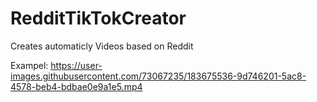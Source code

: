 # RedditTikTokCreator
Creates automaticly Videos based on Reddit

Exampel:
https://user-images.githubusercontent.com/73067235/183675536-9d746201-5ac8-4578-beb4-bdbae0e9a1e5.mp4

